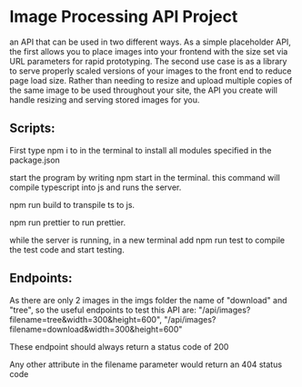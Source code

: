 # Image Processing API Project

an API that can be used in two different ways. As a simple placeholder API, the first allows you to place images into your frontend with the size set via URL parameters for rapid prototyping. The second use case is as a library to serve properly scaled versions of your images to the front end to reduce page load size. Rather than needing to resize and upload multiple copies of the same image to be used throughout your site, the API you create will handle resizing and serving stored images for you.

## Scripts:

First type npm i to in the terminal to install all modules specified in the package.json

start the program by writing npm start in the terminal.
this command will compile typescript into js and runs the server.

npm run build to transpile ts to js.

npm run prettier to run prettier.

while the server is running, in a new terminal add npm run test to compile the test code and start testing.

## Endpoints:

As there are only 2 images in the imgs folder the name of "download" and "tree", so the useful endpoints to test this API are:
"/api/images?filename=tree&width=300&height=600",
"/api/images?filename=download&width=300&height=600"

These endpoint should always return a status code of 200

Any other attribute in the filename parameter would return an 404 status code
